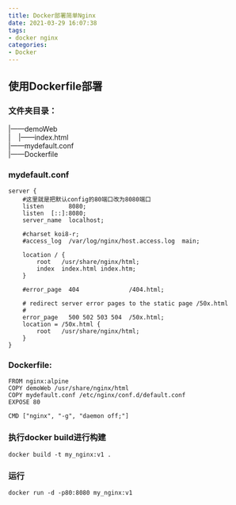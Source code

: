 ```yaml
---
title: Docker部署简单Nginx
date: 2021-03-29 16:07:38
tags:
- docker nginx
categories:
- Docker
---
```


## 使用Dockerfile部署

### 文件夹目录：

|——demoWeb<br>
|&nbsp;&nbsp;&nbsp;&nbsp;|——index.html<br/>
|——mydefault.conf<br/>
|——Dockerfile

### mydefault.conf
```
server {
    #这里就是把默认config的80端口改为8080端口
    listen       8080;
    listen  [::]:8080;
    server_name  localhost;

    #charset koi8-r;
    #access_log  /var/log/nginx/host.access.log  main;

    location / {
        root   /usr/share/nginx/html;
        index  index.html index.htm;
    }

    #error_page  404              /404.html;

    # redirect server error pages to the static page /50x.html
    #
    error_page   500 502 503 504  /50x.html;
    location = /50x.html {
        root   /usr/share/nginx/html;
    }
}
```

### Dockerfile:
```
FROM nginx:alpine
COPY demoWeb /usr/share/nginx/html
COPY mydefault.conf /etc/nginx/conf.d/default.conf
EXPOSE 80

CMD ["nginx", "-g", "daemon off;"]
```

### 执行docker build进行构建
```
docker build -t my_nginx:v1 .
```

### 运行
```
docker run -d -p80:8080 my_nginx:v1
```
